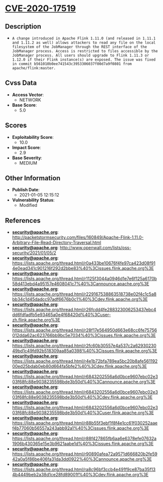 
# [CVE-2020-17519](http://packetstormsecurity.com/files/160849/Apache-Flink-1.11.0-Arbitrary-File-Read-Directory-Traversal.html)

## Description

- `A change introduced in Apache Flink 1.11.0 (and released in 1.11.1 and 1.11.2 as well) allows attackers to read any file on the local filesystem of the JobManager through the REST interface of the JobManager process. Access is restricted to files accessible by the JobManager process. All users should upgrade to Flink 1.11.3 or 1.12.0 if their Flink instance(s) are exposed. The issue was fixed in commit b561010b0ee741543c3953306037f00d7a9f0801 from apache/flink:master.`

## Cvss Data

- **Access Vector**:
  - NETWORK
- **Base Score**:
  - 5.0

## Scores

- **Exploitability Score**:
  - 10.0
- **Impact Score**:
  - 2.9
- **Base Severity**:
  - MEDIUM

## Other Information

- **Publish Date**:
  - 2021-01-05 12:15:12
- **Vulnerability Status**:
  - Modified

## References

- **security@apache.org**: http://packetstormsecurity.com/files/160849/Apache-Flink-1.11.0-Arbitrary-File-Read-Directory-Traversal.html
- **security@apache.org**: http://www.openwall.com/lists/oss-security/2021/01/05/2
- **security@apache.org**: https://lists.apache.org/thread.html/r0a433be10676f4fe97ca423d08f914e0ead341c901216f292d2bbe83%40%3Cissues.flink.apache.org%3E
- **security@apache.org**: https://lists.apache.org/thread.html/r1125f3044a0946d1e7e6f125a6170b58d413ebd4a95157e4608041c7%40%3Cannounce.apache.org%3E
- **security@apache.org**: https://lists.apache.org/thread.html/r229167538863518738e02f4c1c5a8bb34c1d45dadcc97adf6676b0c1%40%3Cdev.flink.apache.org%3E
- **security@apache.org**: https://lists.apache.org/thread.html/r26fcdd4fe288323006253437ebc4dd6fdfadfb5e93465a0e4f68420d%40%3Cuser-zh.flink.apache.org%3E
- **security@apache.org**: https://lists.apache.org/thread.html/r28f17e564950d663e68cc6fe75756012dda62ac623766bb9bc5e7034%40%3Cissues.flink.apache.org%3E
- **security@apache.org**: https://lists.apache.org/thread.html/r2fc60b30557e4a537c2a6293023049bd1c49fd92b518309aa85a0398%40%3Cissues.flink.apache.org%3E
- **security@apache.org**: https://lists.apache.org/thread.html/r4e1b72bfa789ea5bc20b8afe56119200ed25bdab0eb80d664fa5bfe2%40%3Cdev.flink.apache.org%3E
- **security@apache.org**: https://lists.apache.org/thread.html/r6843202556a6d0bce9607ebc02e303f68fc88e9038235598bde3b50d%40%3Cannounce.apache.org%3E
- **security@apache.org**: https://lists.apache.org/thread.html/r6843202556a6d0bce9607ebc02e303f68fc88e9038235598bde3b50d%40%3Cdev.flink.apache.org%3E
- **security@apache.org**: https://lists.apache.org/thread.html/r6843202556a6d0bce9607ebc02e303f68fc88e9038235598bde3b50d%40%3Cuser.flink.apache.org%3E
- **security@apache.org**: https://lists.apache.org/thread.html/r88b55f3ebf1f8f4e1cc61f030252aaef4b77060b56557a243abb92a1%40%3Cissues.flink.apache.org%3E
- **security@apache.org**: https://lists.apache.org/thread.html/r88f427865fb6aa6e6378efe07632a1906b430365e15e3b9621aabe1d%40%3Cissues.flink.apache.org%3E
- **security@apache.org**: https://lists.apache.org/thread.html/r90890afea72a9571d666820b2fe5942a0a5f86be406fa31da3dd0922%40%3Cannounce.apache.org%3E
- **security@apache.org**: https://lists.apache.org/thread.html/ra8c96bf3ccb4e491f9ce87ba35f134b4449beb2a38d1ce28fd89001f%40%3Cdev.flink.apache.org%3E
